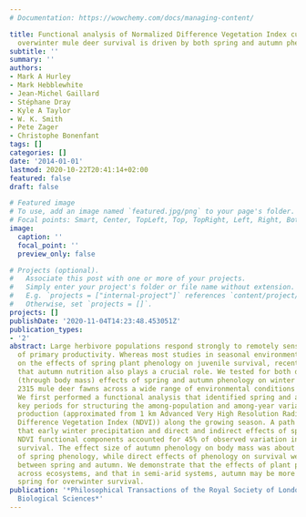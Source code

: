 ```yaml
---
# Documentation: https://wowchemy.com/docs/managing-content/

title: Functional analysis of Normalized Difference Vegetation Index curves reveals
  overwinter mule deer survival is driven by both spring and autumn phenology
subtitle: ''
summary: ''
authors:
- Mark A Hurley
- Mark Hebblewhite
- Jean-Michel Gaillard
- Stéphane Dray
- Kyle A Taylor
- W. K. Smith
- Pete Zager
- Christophe Bonenfant
tags: []
categories: []
date: '2014-01-01'
lastmod: 2020-10-22T20:41:14+02:00
featured: false
draft: false

# Featured image
# To use, add an image named `featured.jpg/png` to your page's folder.
# Focal points: Smart, Center, TopLeft, Top, TopRight, Left, Right, BottomLeft, Bottom, BottomRight.
image:
  caption: ''
  focal_point: ''
  preview_only: false

# Projects (optional).
#   Associate this post with one or more of your projects.
#   Simply enter your project's folder or file name without extension.
#   E.g. `projects = ["internal-project"]` references `content/project/deep-learning/index.md`.
#   Otherwise, set `projects = []`.
projects: []
publishDate: '2020-11-04T14:23:48.453051Z'
publication_types:
- '2'
abstract: Large herbivore populations respond strongly to remotely sensed measures
  of primary productivity. Whereas most studies in seasonal environments have focused
  on the effects of spring plant phenology on juvenile survival, recent studies demonstrated
  that autumn nutrition also plays a crucial role. We tested for both direct and indirect
  (through body mass) effects of spring and autumn phenology on winter survival of
  2315 mule deer fawns across a wide range of environmental conditions in Idaho, USA.
  We first performed a functional analysis that identified spring and autumn as the
  key periods for structuring the among-population and among-year variation of primary
  production (approximated from 1 km Advanced Very High Resolution Radiometer Normalized
  Difference Vegetation Index (NDVI)) along the growing season. A path analysis showed
  that early winter precipitation and direct and indirect effects of spring and autumn
  NDVI functional components accounted for 45% of observed variation in overwinter
  survival. The effect size of autumn phenology on body mass was about twice that
  of spring phenology, while direct effects of phenology on survival were similar
  between spring and autumn. We demonstrate that the effects of plant phenology vary
  across ecosystems, and that in semi-arid systems, autumn may be more important than
  spring for overwinter survival.
publication: '*Philosophical Transactions of the Royal Society of London. Series B,
  Biological Sciences*'
---
```


